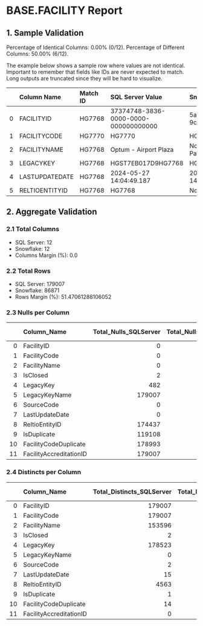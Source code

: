 # BASE.FACILITY Report

## 1. Sample Validation

Percentage of Identical Columns: 0.00% (0/12).
Percentage of Different Columns: 50.00% (6/12).

The example below shows a sample row where values are not identical. Important to remember that fields like IDs are never expected to match. Long outputs are truncated since they will be hard to visualize.

|    | Column Name    | Match ID   | SQL Server Value                     | Snowflake Value                          |
|---:|:---------------|:-----------|:-------------------------------------|:-----------------------------------------|
|  0 | FACILITYID     | HG7768     | 37374748-3836-0000-0000-000000000000 | 5ac5f0cc-475e-4533-9c1c-cbd75d461f44     |
|  1 | FACILITYCODE   | HG7770     | HG7770                               | HG7776                                   |
|  2 | FACILITYNAME   | HG7768     | Optum - Airport Plaza                | Novant Health Surgical Partners Biltmore |
|  3 | LEGACYKEY      | HG7768     | HGST7EB017D9HG7768                   | HGSTDB9067D0HG7768                       |
|  4 | LASTUPDATEDATE | HG7768     | 2024-05-27 14:04:49.187              | 2024-04-04 14:50:20.120 -0700            |
|  5 | RELTIOENTITYID | HG7768     | HG7768                               | None                                     |

## 2. Aggregate Validation

### 2.1 Total Columns
- SQL Server: 12
- Snowflake: 12
- Columns Margin (%): 0.0

### 2.2 Total Rows
- SQL Server: 179007
- Snowflake: 86871
- Rows Margin (%): 51.47061288106052

### 2.3 Nulls per Column
|    | Column_Name             |   Total_Nulls_SQLServer |   Total_Nulls_Snowflake |   Margin (%) |
|---:|:------------------------|------------------------:|------------------------:|-------------:|
|  0 | FacilityID              |                       0 |                       0 |          0   |
|  1 | FacilityCode            |                       0 |                       0 |          0   |
|  2 | FacilityName            |                       0 |                       0 |          0   |
|  3 | IsClosed                |                       2 |                       0 |        100   |
|  4 | LegacyKey               |                     482 |                     474 |          1.7 |
|  5 | LegacyKeyName           |                  179007 |                   86871 |         51.5 |
|  6 | SourceCode              |                       0 |                       0 |          0   |
|  7 | LastUpdateDate          |                       0 |                       0 |          0   |
|  8 | ReltioEntityID          |                  174437 |                   86871 |         50.2 |
|  9 | IsDuplicate             |                  119108 |                       0 |        100   |
| 10 | FacilityCodeDuplicate   |                  178993 |                   86871 |         51.5 |
| 11 | FacilityAccreditationID |                  179007 |                   86871 |         51.5 |

### 2.4 Distincts per Column
|    | Column_Name             |   Total_Distincts_SQLServer |   Total_Distincts_Snowflake |   Margin (%) |
|---:|:------------------------|----------------------------:|----------------------------:|-------------:|
|  0 | FacilityID              |                      179007 |                       86871 |         51.5 |
|  1 | FacilityCode            |                      179007 |                       86871 |         51.5 |
|  2 | FacilityName            |                      153596 |                       80144 |         47.8 |
|  3 | IsClosed                |                           2 |                           2 |          0   |
|  4 | LegacyKey               |                      178523 |                       86397 |         51.6 |
|  5 | LegacyKeyName           |                           0 |                           0 |          0   |
|  6 | SourceCode              |                           2 |                           1 |         50   |
|  7 | LastUpdateDate          |                          15 |                          89 |        493.3 |
|  8 | ReltioEntityID          |                        4563 |                           0 |        100   |
|  9 | IsDuplicate             |                           1 |                           1 |          0   |
| 10 | FacilityCodeDuplicate   |                          14 |                           0 |        100   |
| 11 | FacilityAccreditationID |                           0 |                           0 |          0   |